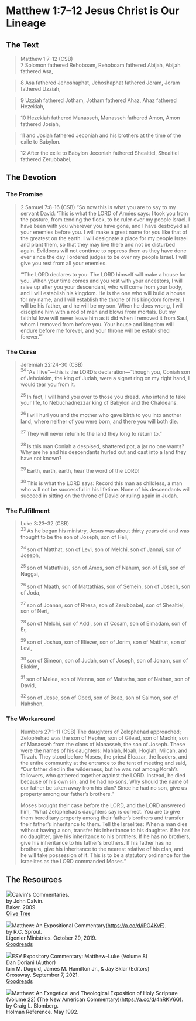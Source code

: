 # Matthew 1:7–12 Jesus Christ is Our Lineage

## The Text

>Matthew 1:7–12 (CSB)  
> 7  Solomon fathered Rehoboam, Rehoboam fathered Abijah, Abijah fathered Asa, 

> 8  Asa fathered Jehoshaphat, Jehoshaphat fathered Joram, Joram fathered Uzziah, 

> 9  Uzziah fathered Jotham, Jotham fathered Ahaz, Ahaz fathered Hezekiah, 

> 10  Hezekiah fathered Manasseh, Manasseh fathered Amon, Amon fathered Josiah, 

> 11  and Josiah fathered Jeconiah and his brothers at the time of the exile to Babylon. 

> 12  After the exile to Babylon Jeconiah fathered Shealtiel, Shealtiel fathered Zerubbabel,

## The Devotion

### The Promise

>2 Samuel 7:8-16 (CSB) “So now this is what you are to say to my servant David: ‘This is what the LORD of Armies says: I took you from the pasture, from tending the flock, to be ruler over my people Israel. I have been with you wherever you have gone, and I have destroyed all your enemies before you. I will make a great name for you like that of the greatest on the earth. I will designate a place for my people Israel and plant them, so that they may live there and not be disturbed again. Evildoers will not continue to oppress them as they have done ever since the day I ordered judges to be over my people Israel. I will give you rest from all your enemies.
>
>“‘The LORD declares to you: The LORD himself will make a house for you. When your time comes and you rest with your ancestors, I will raise up after you your descendant, who will come from your body, and I will establish his kingdom. He is the one who will build a house for my name, and I will establish the throne of his kingdom forever. I will be his father, and he will be my son. When he does wrong, I will discipline him with a rod of men and blows from mortals. But my faithful love will never leave him as it did when I removed it from Saul, whom I removed from before you. Your house and kingdom will endure before me forever, and your throne will be established forever.’”

### The Curse

>Jeremiah 22:24–30 (CSB)  
><sup> 24 </sup> “As I live”—this is the LORD’s declaration—“though you, Coniah son of Jehoiakim, the king of Judah, were a signet ring on my right hand, I would tear you from it. 
>
><sup> 25 </sup> In fact, I will hand you over to those you dread, who intend to take your life, to Nebuchadnezzar king of Babylon and the Chaldeans. 
>
><sup> 26 </sup> I will hurl you and the mother who gave birth to you into another land, where neither of you were born, and there you will both die. 
>
><sup> 27 </sup> They will never return to the land they long to return to.” 
>
><sup> 28 </sup> Is this man Coniah a despised, shattered pot, a jar no one wants? Why are he and his descendants hurled out and cast into a land they have not known? 
>
><sup> 29 </sup> Earth, earth, earth, hear the word of the LORD! 
>
><sup> 30 </sup> This is what the LORD says: Record this man as childless, a man who will not be successful in his lifetime. None of his descendants will succeed in sitting on the throne of David or ruling again in Judah.

### The Fulfillment

>Luke 3:23–32 (CSB)  
><sup> 23 </sup> As he began his ministry, Jesus was about thirty years old and was thought to be the son of Joseph, son of Heli, 
>
><sup> 24 </sup> son of Matthat, son of Levi, son of Melchi, son of Jannai, son of Joseph, 
>
><sup> 25 </sup> son of Mattathias, son of Amos, son of Nahum, son of Esli, son of Naggai, 
>
><sup> 26 </sup> son of Maath, son of Mattathias, son of Semein, son of Josech, son of Joda, 
>
><sup> 27 </sup> son of Joanan, son of Rhesa, son of Zerubbabel, son of Shealtiel, son of Neri, 
>
><sup> 28 </sup> son of Melchi, son of Addi, son of Cosam, son of Elmadam, son of Er, 
>
><sup> 29 </sup> son of Joshua, son of Eliezer, son of Jorim, son of Matthat, son of Levi, 
>
><sup> 30 </sup> son of Simeon, son of Judah, son of Joseph, son of Jonam, son of Eliakim, 
>
><sup> 31 </sup> son of Melea, son of Menna, son of Mattatha, son of Nathan, son of David, 
>
><sup> 32 </sup> son of Jesse, son of Obed, son of Boaz, son of Salmon, son of Nahshon,

### The Workaround

>Numbers 27:1-11 (CSB) The daughters of Zelophehad approached; Zelophehad was the son of Hepher, son of Gilead, son of Machir, son of Manasseh from the clans of Manasseh, the son of Joseph. These were the names of his daughters: Mahlah, Noah, Hoglah, Milcah, and Tirzah. They stood before Moses, the priest Eleazar, the leaders, and the entire community at the entrance to the tent of meeting and said, “Our father died in the wilderness, but he was not among Korah’s followers, who gathered together against the LORD. Instead, he died because of his own sin, and he had no sons. Why should the name of our father be taken away from his clan? Since he had no son, give us property among our father’s brothers.”
>
>Moses brought their case before the LORD, and the LORD answered him, “What Zelophehad’s daughters say is correct. You are to give them hereditary property among their father’s brothers and transfer their father’s inheritance to them. Tell the Israelites: When a man dies without having a son, transfer his inheritance to his daughter. If he has no daughter, give his inheritance to his brothers. If he has no brothers, give his inheritance to his father’s brothers. If his father has no brothers, give his inheritance to the nearest relative of his clan, and he will take possession of it. This is to be a statutory ordinance for the Israelites as the LORD commanded Moses.”

## The Resources

<p style="clear:both;">

<img src="/images/commentary-calvin-set-portrait.jpg">Calvin's Commentaries.  
by John Calvin.  
Baker. 2009.  
[Olive Tree](https://www.olivetree.com/store/product.php?productid=17517)

<p style="clear:both;">

<img src="/images/commentary-matthew-sproul.jpg">Matthew: An Expositional Commentary(https://a.co/d/iPO4KvF).  
by R.C. Sproul.  
Ligonier Ministries. October 29, 2019.  
[Goodreads](https://www.goodreads.com/book/show/14453116-matthew?ac=1&from_search=true&qid=1gLpP1i9jq&rank=1)

<p style="clear:both;">

<img src="/images/commentary-esv-expository-set.jpg">ESV Expository Commentary: Matthew–Luke (Volume 8)  
Dan Doriani (Author)  
Iain M. Duguid, James M. Hamilton Jr., & Jay Sklar (Editors)  
Crossway. September 7, 2021.  
[Goodreads](https://www.goodreads.com/book/show/50611048-esv-expository-commentary-volume-8?ac=1&from_search=true&qid=KXgplk0Joa&rank=1)

<p style="clear:both;">

<img src="/images/commentary-matthew-nac-blomberg.jpg">Matthew: An Exegetical and Theological Exposition of Holy Scripture (Volume 22) (The New American Commentary)(https://a.co/d/4nRKV6G).  
by Craig L. Blomberg.  
Holman Reference. May 1992.

<p style="clear:both;">
